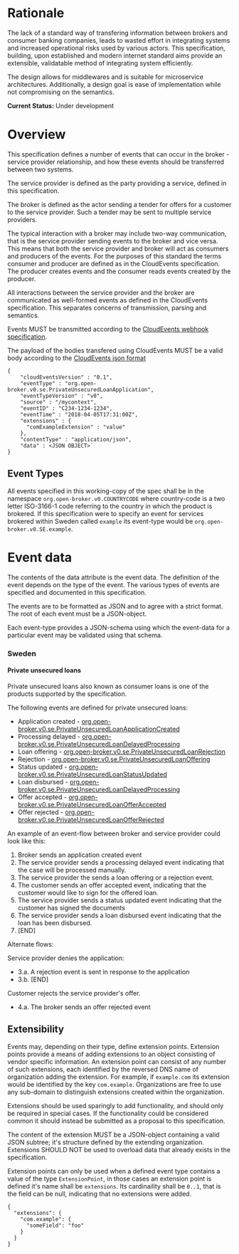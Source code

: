 # Rationale

The lack of a standard way of transfering information between brokers
and consumer banking companies, leads to wasted effort in integrating
systems and increased operational risks used by various actors. This
specification, building, upon established and modern internet standard
aims provide an extensible, validatable method of integrating system
efficiently.

The design allows for middlewares and is suitable for microservice
architectures. Additionally, a design goal is ease of implementation
while not compromising on the semantics.

**Current Status:** Under development

# Overview

This specification defines a number of events that can occur in the
broker - service provider relationship, and how these events should be
transferred between two systems.

The service provider is defined as the party providing a service,
defined in this specification.

The broker is defined as the actor sending a tender for offers for a
customer to the service provider. Such a tender may be sent to
multiple service providers.

The typical interaction with a broker may include two-way
communication, that is the service provider sending events to the
broker and vice versa. This means that both the service provider and
broker will act as consumers and producers of the events. For the
purposes of this standard the terms consumer and producer are defined
as in the CloudEvents specification. The producer creates events and
the consumer reads events created by the producer.

All interactions between the service provider and the broker are
communicated as well-formed events as defined in the CloudEvents
specification. This separates concerns of transmission, parsing and
semantics.

Events MUST be transmitted according to the [CloudEvents webhook specification](https://github.com/cloudevents/spec/blob/master/http-webhook.md).

The payload of the bodies transfered using CloudEvents MUST be a valid body according to the [CloudEvents json format](https://github.com/cloudevents/spec/blob/master/json-format.md)

```
{
    "cloudEventsVersion" : "0.1",
    "eventType" : "org.open-broker.v0.se.PrivateUnsecuredLoanApplication",
    "eventTypeVersion" : "v0",
    "source" : "/mycontext",
    "eventID" : "C234-1234-1234",
    "eventTime" : "2018-04-05T17:31:00Z",
    "extensions" : {
      "comExampleExtension" : "value"
    },
    "contentType" : "application/json",
    "data" : <JSON OBJECT>`
}
```

## Event Types

All events specified in this working-copy of the spec shall be in the
namespace `org.open-broker.v0.COUNTRYCODE` where country-code is a two
letter ISO-3166-1 code referring to the country in which the product
is brokered. If this specification were to specify an event for
services brokered within Sweden called `example` its event-type would
be `org.open-broker.v0.SE.example`.

# Event data

The contents of the data attribute is the event data. The definition
of the event depends on the type of the event. The various types of
events are specified and documented in this specification.

The events are to be formatted as JSON and to agree with a strict
format. The root of each event must be a JSON-object.

Each event-type provides a JSON-schema using which the event-data for
a particular event may be validated using that schema.

### Sweden
#### Private unsecured loans

Private unsecured loans also known as consumer loans is one of the
products supported by the specification.

The following events are defined for private unsecured loans:

- Application created - [org.open-broker.v0.se.PrivateUnsecuredLoanApplicationCreated](schema/se/PrivateUnsecuredLoanApplicationCreated.yaml)
- Processing delayed - [org.open-broker.v0.se.PrivateUnsecuredLoanDelayedProcessing](schema/se/PrivateUnsecuredLoanDelayedProcessing.yaml)
- Loan offering - [org.open-broker.v0.se.PrivateUnsecuredLoanRejection](schema/se/PrivateUnsecuredLoanRejection.yaml)
- Rejection - [org.open-broker.v0.se.PrivateUnsecuredLoanOffering](schema/se/PrivateUnsecuredLoanRejection.yaml)
- Status updated - [org.open-broker.v0.se.PrivateUnsecuredLoanStatusUpdated](schema/se/PrivateUnsecuredLoanStatusUpdated.yaml)
- Loan disbursed - [org.open-broker.v0.se.PrivateUnsecuredLoanDelayedProcessing](schema/se/PrivateUnsecuredLoanDisbursed.yaml)
- Offer accepted - [org.open-broker.v0.se.PrivateUnsecuredLoanOfferAccepted](schema/se/PrivateUnsecuredLoanOfferAccepted.yaml)
- Offer rejected - [org.open-broker.v0.se.PrivateUnsecuredLoanOfferRejected](schema/se/PrivateUnsecuredLoanOfferRejected.yaml)

An example of an event-flow between broker and service provider could look like this:

1. Broker sends an application created event
2. The service provider sends a processing delayed event indicating that the case will be processed manually.
3. The service provider the sends a loan offering or a rejection event.
4. The customer sends an offer accepted event, indicating that the customer would like to sign for the offered loan.
4. The service provider sends a status updated event indicating that the customer has signed the documents
5. The service provider sends a loan disbursed event indicating that the loan has been disbursed.
6. [END]

Alternate flows:

Service provider denies the application:

- 3.a. A rejection event is sent in response to the application
- 3.b. [END]

Customer rejects the service provider's offer.

- 4.a. The broker sends an offer rejected event


## Extensibility

Events may, depending on their type, define extension
points. Extension points provide a means of adding extensions to an
object consisting of vendor specific information. An extension point
can consist of any number of such extensions, each identified by the
reversed DNS name of organization adding the extension. For example,
if `example.com` its extension would be identified by the key
`com.example`. Organizations are free to use any sub-domain to
distinguish extensions created within the organization.

Extensions should be used sparingly to add functionality, and should
only be required in special cases. If the functionality could be
considered common it should instead be submitted as a proposal to this
specification.

The content of the extension MUST be a JSON-object containing a
valid JSON subtree; it's structure defined by the extending
organization. Extensions SHOULD NOT be used to overload data that
already exists in the specification.

Extension points can only be used when a defined event type contains a
value of the type `ExtensionPoint`, in those cases an extension point
is defined it's name shall be `extensions`. Its cardinaility shall be
`0..1`, that is the field can be null, indicating that no extensions
were added.

```
{
  "extensions": {
    "com.example": {
      "someField": "foo"
    }
  }
}
```

